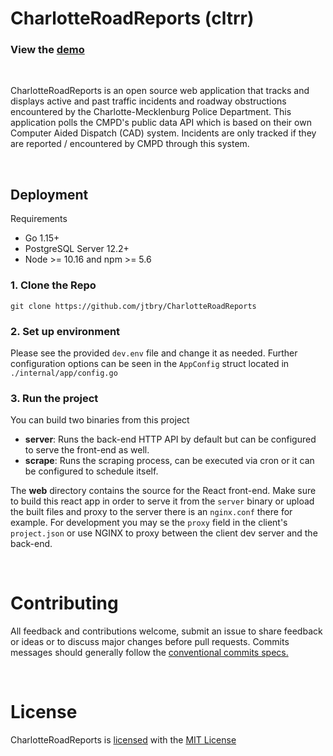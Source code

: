 # CharlotteRoadReports (cltrr)

### View the [demo](https://charlotteroadreport.uc.r.appspot.com/)

<br />

CharlotteRoadReports is an open source web application that tracks and displays active and past traffic incidents and roadway obstructions encountered by the Charlotte-Mecklenburg Police Department. This application polls the CMPD's public data API which is based on their own Computer Aided Dispatch (CAD) system. Incidents are only tracked if they are reported / encountered by CMPD through this system.

<br />

## Deployment

Requirements

- Go 1.15+
- PostgreSQL Server 12.2+
- Node >= 10.16 and npm >= 5.6

### 1. Clone the Repo

`git clone https://github.com/jtbry/CharlotteRoadReports`

### 2. Set up environment

Please see the provided `dev.env` file and change it as needed. Further configuration options can be seen in the `AppConfig` struct located in `./internal/app/config.go`

### 3. Run the project

You can build two binaries from this project

- **server**: Runs the back-end HTTP API by default but can be configured to serve the front-end as well.
- **scrape**: Runs the scraping process, can be executed via cron or it can be configured to schedule itself.

The **web** directory contains the source for the React front-end. Make sure to build this react app in order to serve it from the `server` binary or upload the built files and proxy to the server there is an `nginx.conf` there for example. For development you may se the `proxy` field in the client's `project.json` or use NGINX to proxy between the client dev server and the back-end.

<br />

# Contributing

All feedback and contributions welcome, submit an issue to share feedback or ideas or to discuss major changes before pull requests. Commits messages should generally follow the [conventional commits specs.](https://www.conventionalcommits.org/en/v1.0.0/#summary)

<br />

# License

CharlotteRoadReports is [licensed](/LICENSE) with the [MIT License](https://spdx.org/licenses/MIT.html)
